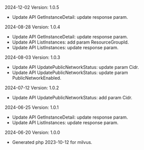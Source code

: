 2024-12-02 Version: 1.0.5
- Update API GetInstanceDetail: update response param.


2024-08-28 Version: 1.0.4
- Update API GetInstanceDetail: update response param.
- Update API ListInstances: add param ResourceGroupId.
- Update API ListInstances: update response param.


2024-08-03 Version: 1.0.3
- Update API UpdatePublicNetworkStatus: update param Cidr.
- Update API UpdatePublicNetworkStatus: update param PublicNetworkEnabled.


2024-07-12 Version: 1.0.2
- Update API UpdatePublicNetworkStatus: add param Cidr.


2024-06-25 Version: 1.0.1
- Update API GetInstanceDetail: update response param.
- Update API ListInstances: update response param.


2024-06-20 Version: 1.0.0
- Generated php 2023-10-12 for milvus.

